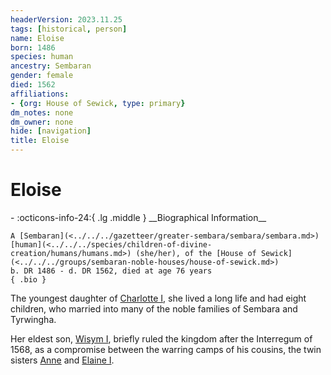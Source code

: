 ```yaml
---
headerVersion: 2023.11.25
tags: [historical, person]
name: Eloise
born: 1486
species: human
ancestry: Sembaran
gender: female
died: 1562
affiliations:
- {org: House of Sewick, type: primary}
dm_notes: none
dm_owner: none
hide: [navigation]
title: Eloise
---
```

# Eloise
<div class="grid cards ext-narrow-margin ext-one-column" markdown>
- :octicons-info-24:{ .lg .middle } __Biographical Information__

    A [Sembaran](<../../../gazetteer/greater-sembara/sembara/sembara.md>) [human](<../../../species/children-of-divine-creation/humans/humans.md>) (she/her), of the [House of Sewick](<../../../groups/sembaran-noble-houses/house-of-sewick.md>)  
    b. DR 1486 - d. DR 1562, died at age 76 years  
    { .bio }

</div>


The youngest daughter of [Charlotte I](<./charlotte-i.md>), she lived a long life and had eight children, who married into many of the noble families of Sembara and Tyrwingha.

Her eldest son, [Wisym I](<./wisym-i.md>), briefly ruled the kingdom after the Interregum of 1568, as a compromise between the warring camps of his cousins, the twin sisters [Anne](<./anne.md>) and [Elaine I](<./elaine-i.md>). 
